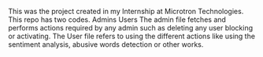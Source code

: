 This was the project created in my Internship at Microtron Technologies.
This repo has two codes. 
      Admins 
      Users
The admin file fetches and performs actions required by any admin such as deleting any user blocking or activating.
The User file refers to using the different actions like using the sentiment analysis, abusive words detection or other works.
